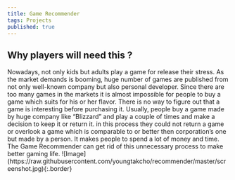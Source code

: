 ```yaml
---
title: Game Recommender
tags: Projects
published: true
---
```

<h2>
  Why players will need this ?
</h2>
Nowadays, not only kids but adults play a game for release their stress. As the market demands is booming, huge number of games are published from not only well-known company but also personal developer. Since there are too many games in the markets it is almost impossible for people to buy a game which suits for his or her flavor. There is no way to figure out that a game is interesting before purchasing it. Usually, people buy a game made by huge company like “Blizzard” and play a couple of times and make a decision to keep it or return it. in this process they could not return a game or overlook a game which is comparable to or better then corporation’s one but made by a person. It makes people to spend a lot of money and time. The Game Recommender can get rid of this unnecessary process to make better gaming life.
![Image](https://raw.githubusercontent.com/youngtakcho/recommender/master/screenshot.jpg){:.border}

<!--more-->
